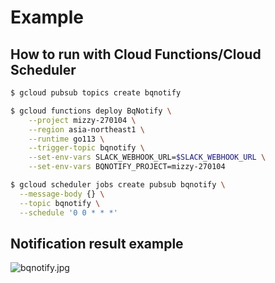 # Example

## How to run with Cloud Functions/Cloud Scheduler

```sh
$ gcloud pubsub topics create bqnotify

$ gcloud functions deploy BqNotify \
    --project mizzy-270104 \
    --region asia-northeast1 \
    --runtime go113 \
    --trigger-topic bqnotify \
    --set-env-vars SLACK_WEBHOOK_URL=$SLACK_WEBHOOK_URL \
    --set-env-vars BQNOTIFY_PROJECT=mizzy-270104

$ gcloud scheduler jobs create pubsub bqnotify \
  --message-body {} \
  --topic bqnotify \
  --schedule '0 0 * * *'
```

## Notification result example

![bqnotify.jpg](../bqnotify.jpg)
